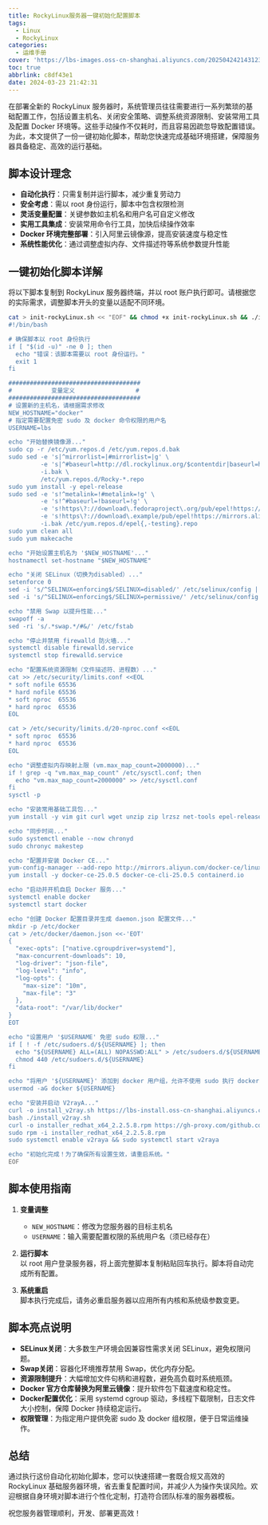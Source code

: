 ```yaml
---
title: RockyLinux服务器一键初始化配置脚本
tags:
  - Linux
  - RockyLinux
categories:
  - 运维手册
cover: 'https://lbs-images.oss-cn-shanghai.aliyuncs.com/202504242143123.png'
toc: true
abbrlink: c8df43e1
date: 2024-03-23 21:42:31
---
```


在部署全新的 RockyLinux 服务器时，系统管理员往往需要进行一系列繁琐的基础配置工作，包括设置主机名、关闭安全策略、调整系统资源限制、安装常用工具及配置 Docker 环境等。这些手动操作不仅耗时，而且容易因疏忽导致配置错误。为此，本文提供了一份一键初始化脚本，帮助您快速完成基础环境搭建，保障服务器具备稳定、高效的运行基础。

<!-- more -->

## 脚本设计理念

- **自动化执行**：只需复制并运行脚本，减少重复劳动力
- **安全考虑**：需以 root 身份运行，脚本中包含权限检测
- **灵活变量配置**：关键参数如主机名和用户名可自定义修改
- **实用工具集成**：安装常用命令行工具，加快后续操作效率
- **Docker 环境完整部署**：引入阿里云镜像源，提高安装速度与稳定性
- **系统性能优化**：通过调整虚拟内存、文件描述符等系统参数提升性能

## 一键初始化脚本详解

将以下脚本复制到 RockyLinux 服务器终端，并以 root 账户执行即可。请根据您的实际需求，调整脚本开头的变量以适配不同环境。

```bash
cat > init-rockyLinux.sh << "EOF" && chmod +x init-rockyLinux.sh && ./init-rockyLinux.sh
#!/bin/bash

# 确保脚本以 root 身份执行
if [ "$(id -u)" -ne 0 ]; then
  echo "错误：该脚本需要以 root 身份运行。"
  exit 1
fi

#####################################
#           变量定义                 #
#####################################
# 设置新的主机名，请根据需求修改
NEW_HOSTNAME="docker"
# 指定需要配置免密 sudo 及 docker 命令权限的用户名
USERNAME=lbs

echo "开始替换镜像源..."
sudo cp -r /etc/yum.repos.d /etc/yum.repos.d.bak
sudo sed -e 's|^mirrorlist=|#mirrorlist=|g' \
         -e 's|^#baseurl=http://dl.rockylinux.org/$contentdir|baseurl=https://mirrors.aliyun.com/rockylinux|g' \
         -i.bak \
         /etc/yum.repos.d/Rocky-*.repo
sudo yum install -y epel-release
sudo sed -e 's!^metalink=!#metalink=!g' \
         -e 's!^#baseurl=!baseurl=!g' \
         -e 's!https\?://download\.fedoraproject\.org/pub/epel!https://mirrors.aliyun.com/epel!g' \
         -e 's!https\?://download\.example/pub/epel!https://mirrors.aliyun.com/epel!g' \
         -i.bak /etc/yum.repos.d/epel{,-testing}.repo
sudo yum clean all
sudo yum makecache

echo "开始设置主机名为 '$NEW_HOSTNAME'..."
hostnamectl set-hostname "$NEW_HOSTNAME"

echo "关闭 SELinux（切换为disabled）..."
setenforce 0
sed -i 's/^SELINUX=enforcing$/SELINUX=disabled/' /etc/selinux/config || \
sed -i 's/^SELINUX=enforcing$/SELINUX=permissive/' /etc/selinux/config

echo "禁用 Swap 以提升性能..."
swapoff -a
sed -ri 's/.*swap.*/#&/' /etc/fstab

echo "停止并禁用 firewalld 防火墙..."
systemctl disable firewalld.service
systemctl stop firewalld.service

echo "配置系统资源限制（文件描述符、进程数）..."
cat >> /etc/security/limits.conf <<EOL
* soft nofile 65536
* hard nofile 65536
* soft nproc  65536
* hard nproc  65536
EOL

cat > /etc/security/limits.d/20-nproc.conf <<EOL
* soft nproc  65536
* hard nproc  65536
EOL

echo "调整虚拟内存映射上限 (vm.max_map_count=2000000)..."
if ! grep -q "vm.max_map_count" /etc/sysctl.conf; then
  echo "vm.max_map_count=2000000" >> /etc/sysctl.conf
fi
sysctl -p

echo "安装常用基础工具包..."
yum install -y vim git curl wget unzip zip lrzsz net-tools epel-release tree gcc automake autoconf libtool make openssl yum-utils device-mapper-persistent-data lvm2 chrony htop netcat

echo "同步时间..."
sudo systemctl enable --now chronyd
sudo chronyc makestep

echo "配置并安装 Docker CE..."
yum-config-manager --add-repo http://mirrors.aliyun.com/docker-ce/linux/centos/docker-ce.repo
yum install -y docker-ce-25.0.5 docker-ce-cli-25.0.5 containerd.io

echo "启动并开机自启 Docker 服务..."
systemctl enable docker
systemctl start docker

echo "创建 Docker 配置目录并生成 daemon.json 配置文件..."
mkdir -p /etc/docker
cat > /etc/docker/daemon.json <<-'EOT'
{
  "exec-opts": ["native.cgroupdriver=systemd"],
  "max-concurrent-downloads": 10,
  "log-driver": "json-file",
  "log-level": "info",
  "log-opts": {
    "max-size": "10m",
    "max-file": "3"
  },
  "data-root": "/var/lib/docker"
}
EOT

echo "设置用户 '$USERNAME' 免密 sudo 权限..."
if [ ! -f /etc/sudoers.d/${USERNAME} ]; then
  echo "${USERNAME} ALL=(ALL) NOPASSWD:ALL" > /etc/sudoers.d/${USERNAME}
  chmod 440 /etc/sudoers.d/${USERNAME}
fi

echo "将用户 '${USERNAME}' 添加到 docker 用户组，允许不使用 sudo 执行 docker 命令..."
usermod -aG docker ${USERNAME}

echo "安装并启动 V2rayA..."
curl -o install_v2ray.sh https://lbs-install.oss-cn-shanghai.aliyuncs.com/v2raya/install_v2ray.sh
bash ./install_v2ray.sh
curl -o installer_redhat_x64_2.2.5.8.rpm https://gh-proxy.com/github.com/v2rayA/v2rayA/releases/download/v2.2.5.8/installer_redhat_x64_2.2.5.8.rpm
sudo rpm -i installer_redhat_x64_2.2.5.8.rpm
sudo systemctl enable v2raya && sudo systemctl start v2raya

echo "初始化完成！为了确保所有设置生效，请重启系统。"
EOF
```

## 脚本使用指南

1. **变量调整**
    * `NEW_HOSTNAME`：修改为您服务器的目标主机名
    * `USERNAME`：输入需要配置权限的系统用户名（须已经存在）

2. **运行脚本**  
   以 root 用户登录服务器，将上面完整脚本复制粘贴回车执行。脚本将自动完成所有配置。

3. **系统重启**  
   脚本执行完成后，请务必重启服务器以应用所有内核和系统级参数变更。

## 脚本亮点说明

- **SELinux关闭**：大多数生产环境会因兼容性需求关闭 SELinux，避免权限问题。
- **Swap关闭**：容器化环境推荐禁用 Swap，优化内存分配。
- **资源限制提升**：大幅增加文件句柄和进程数，避免高负载时系统瓶颈。
- **Docker 官方仓库替换为阿里云镜像**：提升软件包下载速度和稳定性。
- **Docker配置优化**：采用 systemd cgroup 驱动，多线程下载限制，日志文件大小控制，保障 Docker 持续稳定运行。
- **权限管理**：为指定用户提供免密 sudo 及 docker 组权限，便于日常运维操作。

## 总结

通过执行这份自动化初始化脚本，您可以快速搭建一套既合规又高效的 RockyLinux 基础服务器环境，省去重复配置时间，并减少人为操作失误风险。欢迎根据自身环境对脚本进行个性化定制，打造符合团队标准的服务器模板。

祝您服务器管理顺利，开发、部署更高效！